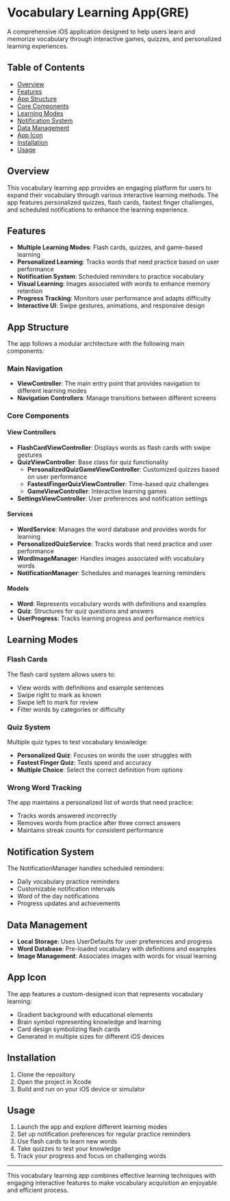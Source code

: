 # Vocabulary Learning App(GRE)

A comprehensive iOS application designed to help users learn and memorize vocabulary through interactive games, quizzes, and personalized learning experiences.

## Table of Contents

- [Overview](#overview)
- [Features](#features)
- [App Structure](#app-structure)
- [Core Components](#core-components)
- [Learning Modes](#learning-modes)
- [Notification System](#notification-system)
- [Data Management](#data-management)
- [App Icon](#app-icon)
- [Installation](#installation)
- [Usage](#usage)

## Overview

This vocabulary learning app provides an engaging platform for users to expand their vocabulary through various interactive learning methods. The app features personalized quizzes, flash cards, fastest finger challenges, and scheduled notifications to enhance the learning experience.

## Features

- **Multiple Learning Modes**: Flash cards, quizzes, and game-based learning
- **Personalized Learning**: Tracks words that need practice based on user performance
- **Notification System**: Scheduled reminders to practice vocabulary
- **Visual Learning**: Images associated with words to enhance memory retention
- **Progress Tracking**: Monitors user performance and adapts difficulty
- **Interactive UI**: Swipe gestures, animations, and responsive design

## App Structure

The app follows a modular architecture with the following main components:

### Main Navigation

- **ViewController**: The main entry point that provides navigation to different learning modes
- **Navigation Controllers**: Manage transitions between different screens

### Core Components

#### View Controllers

- **FlashCardViewController**: Displays words as flash cards with swipe gestures
- **QuizViewController**: Base class for quiz functionality
  - **PersonalizedQuizGameViewController**: Customized quizzes based on user performance
  - **FastestFingerQuizViewController**: Time-based quiz challenges
  - **GameViewController**: Interactive learning games
- **SettingsViewController**: User preferences and notification settings

#### Services

- **WordService**: Manages the word database and provides words for learning
- **PersonalizedQuizService**: Tracks words that need practice and user performance
- **WordImageManager**: Handles images associated with vocabulary words
- **NotificationManager**: Schedules and manages learning reminders

#### Models

- **Word**: Represents vocabulary words with definitions and examples
- **Quiz**: Structures for quiz questions and answers
- **UserProgress**: Tracks learning progress and performance metrics

## Learning Modes

### Flash Cards

The flash card system allows users to:

- View words with definitions and example sentences
- Swipe right to mark as known
- Swipe left to mark for review
- Filter words by categories or difficulty

### Quiz System

Multiple quiz types to test vocabulary knowledge:

- **Personalized Quiz**: Focuses on words the user struggles with
- **Fastest Finger Quiz**: Tests speed and accuracy
- **Multiple Choice**: Select the correct definition from options

### Wrong Word Tracking

The app maintains a personalized list of words that need practice:

- Tracks words answered incorrectly
- Removes words from practice after three correct answers
- Maintains streak counts for consistent performance

## Notification System

The NotificationManager handles scheduled reminders:

- Daily vocabulary practice reminders
- Customizable notification intervals
- Word of the day notifications
- Progress updates and achievements

## Data Management

- **Local Storage**: Uses UserDefaults for user preferences and progress
- **Word Database**: Pre-loaded vocabulary with definitions and examples
- **Image Management**: Associates images with words for visual learning

## App Icon

The app features a custom-designed icon that represents vocabulary learning:

- Gradient background with educational elements
- Brain symbol representing knowledge and learning
- Card design symbolizing flash cards
- Generated in multiple sizes for different iOS devices

## Installation

1. Clone the repository
2. Open the project in Xcode
3. Build and run on your iOS device or simulator

## Usage

1. Launch the app and explore different learning modes
2. Set up notification preferences for regular practice reminders
3. Use flash cards to learn new words
4. Take quizzes to test your knowledge
5. Track your progress and focus on challenging words

---

This vocabulary learning app combines effective learning techniques with engaging interactive features to make vocabulary acquisition an enjoyable and efficient process.
